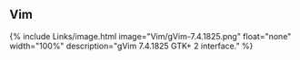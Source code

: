 
## Vim
{% include Links/image.html image="Vim/gVim-7.4.1825.png" float="none" width="100%" description="gVim 7.4.1825 GTK+ 2 interface." %}
